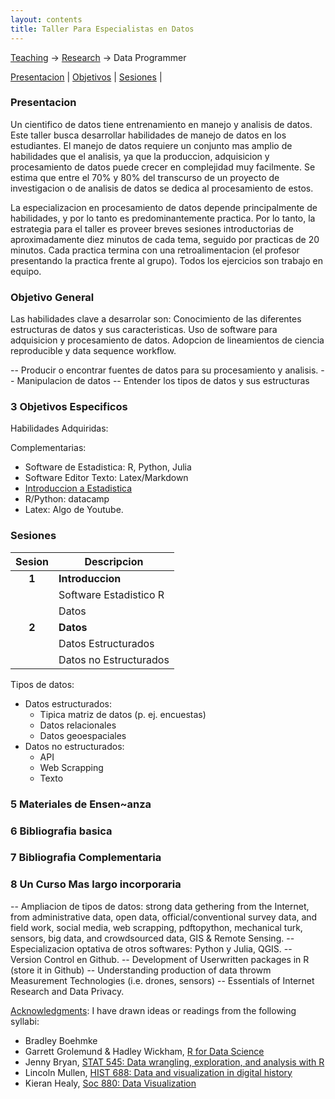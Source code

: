 ```yaml
---
layout: contents
title: Taller Para Especialistas en Datos
---
```


[Teaching](teaching.md) &rarr; [Research](research.md) &rarr; Data Programmer

[Presentacion](#Presentacion) | [Objetivos](#Objetivo) | [Sesiones](#Sesiones) |

### <a name="Presentacion"></a>Presentacion

Un cientifico de datos tiene entrenamiento en manejo y analisis de datos. Este taller busca desarrollar habilidades de manejo de datos en los estudiantes. El manejo de datos requiere un conjunto mas amplio de habilidades que el analisis, ya que la produccion, adquisicion y procesamiento de datos puede crecer en complejidad muy facilmente. Se estima que entre el 70% y 80% del transcurso de un proyecto de investigacion o de analisis de datos se dedica al procesamiento de estos.

La especializacion en procesamiento de datos depende principalmente de habilidades, y por lo tanto es predominantemente practica. Por lo tanto, la estrategia para  el taller es proveer breves sesiones introductorias de aproximadamente diez minutos de cada tema, seguido por practicas de 20 minutos. Cada practica termina con una retroalimentacion (el profesor presentando la practica frente al grupo). Todos los ejercicios son trabajo en equipo.

### <a name="Objetivo"></a>Objetivo General

Las habilidades clave a desarrolar son: Conocimiento de las diferentes estructuras de datos y sus caracteristicas. Uso de software para adquisicion y procesamiento de datos. Adopcion de lineamientos de ciencia reproducible y data sequence workflow.

-- Producir o encontrar fuentes de datos para su procesamiento y analisis.
-- Manipulacion de datos
-- Entender los tipos de datos y sus estructuras

### 3 Objetivos Especificos

Habilidades Adquiridas:

Complementarias:
- Software de Estadistica: R, Python, Julia
- Software Editor Texto:   Latex/Markdown
- [Introduccion a Estadistica](https://www.coursera.org/learn/intro-data-science-programacion-estadistica-r)
- R/Python: datacamp
- Latex: Algo de Youtube.

### <a name="Sesiones"></a>Sesiones

| Sesion       | Descripcion  |
|:-------------:|--------------|
| **1**         | **Introduccion** &nbsp;&nbsp; <!--a href="http://uc-r.github.io/data_wrangling/week-1" style="color:black;"><i class="fa fa-folder-open" style="font-size:1em"></i></a--> |
|               | Software Estadistico R  |
|               | Datos |
| **2**         | **Datos** |
|               |  Datos Estructurados |
|               | Datos no Estructurados  |

Tipos de datos:
- Datos estructurados:
  - Tipica matriz de datos (p. ej. encuestas)
  - Datos relacionales
  - Datos geoespaciales
- Datos no estructurados:
  - API
  - Web Scrapping
  - Texto

### 5 Materiales de Ensen~anza

### 6 Bibliografia basica

### 7 Bibliografia Complementaria

### 8 Un Curso Mas largo incorporaria
-- Ampliacion de tipos de datos: strong data gethering from the Internet, from administrative data, open data, official/conventional survey data, and field work, social media, web scrapping, pdftopython, mechanical turk, sensors, big data, and crowdsourced data, GIS & Remote Sensing.
-- Especializacion optativa de otros softwares: Python y Julia, QGIS.
-- Version Control en Github.
-- Development of Userwritten packages in R (store it in Github)
-- Understanding production of data throwm Measurement Technologies (i.e. drones, sensors)
-- Essentials of Internet Research and Data Privacy.

<u>Acknowledgments</u>: I have drawn ideas or readings from the following syllabi:

* Bradley Boehmke
* Garrett Grolemund & Hadley Wickham, [R for Data Science](http://r4ds.had.co.nz/index.html)
* Jenny Bryan, [STAT 545: Data wrangling, exploration, and analysis with R](http://stat545.com/)
* Lincoln Mullen, [HIST 688: Data and visualization in digital history](http://lincolnmullen.com/courses/data-dh.2016/)
* Kieran Healy, [Soc 880: Data Visualization](http://socviz.github.io/soc880/)
